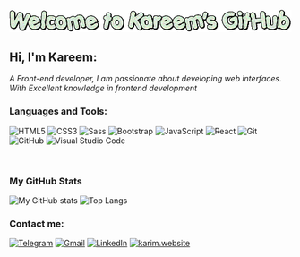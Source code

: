[![Header](https://raw.githubusercontent.com/KareeMagdyy/KareeMagdyy/main/text.gif)](https://karim.website/)

## Hi, I'm Kareem:

*A Front-end developer, I am passionate about developing web interfaces.
With Excellent knowledge in frontend development*



### Languages and Tools:

![HTML5](https://img.shields.io/badge/-HTML5-000000?style=flat&logo=html5)
![CSS3](https://img.shields.io/badge/-CSS3-%231572B6?style=flat-square&logo=css3)
![Sass](https://img.shields.io/badge/-Sass-%23CC6699?style=flat-square&logo=sass&logoColor=ffffff)
![Bootstrap](https://img.shields.io/badge/-Bootstrap-563D7C?style=flat-square&logo=bootstrap)
![JavaScript](https://img.shields.io/badge/-JavaScript-000000?style=flat&logo=javascript)
![React](https://img.shields.io/badge/-React-222222?style=flat&logo=React&logoColor=61DAFB)
![Git](https://img.shields.io/badge/-Git-222222?style=flat&logo=git&logoColor=F05032)
![GitHub](https://img.shields.io/badge/-GitHub-222222?style=flat&logo=github&logoColor=181717)
![Visual Studio Code](https://img.shields.io/badge/Visual_Studio_Code-007ACC?style=flat-square&logo=Visual-Studio-Code&logoColor=fff)

<br />

### My GitHub Stats

![My GitHub stats](https://github-readme-stats.vercel.app/api?username=KareeMagdyy&show_icons=true&count_private=true&theme=github_dark)
![Top Langs](https://github-readme-stats.vercel.app/api/top-langs/?username=KareeMagdyy&layout=compact&theme=github_dark)

### Contact me:

[![Telegram](https://img.shields.io/badge/-TELEGRAM-2CA5E0?style=for-the-badge&logo=telegram&logoColor=white)](https://t.me/KareeMagdyy)
[![Gmail](https://img.shields.io/badge/-GMAIL-D14836?style=for-the-badge&logo=gmail&logoColor=white)](mailto:karim67899@gmail.com)
[![LinkedIn](https://img.shields.io/badge/-LINKEDIN-0077B5?style=for-the-badge&logo=linkedin&logoColor=white)](https://www.linkedin.com/in/kareem-el-zomor-0a2a94150/)
[![karim.website](https://img.shields.io/badge/-KARIM.WEBSITE-000000?style=for-the-badge&logo=react&logoColor=white)](https://karim.website/)




